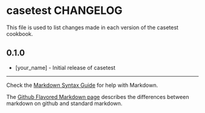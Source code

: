 # casetest CHANGELOG

This file is used to list changes made in each version of the casetest cookbook.

## 0.1.0
- [your_name] - Initial release of casetest

- - -
Check the [Markdown Syntax Guide](http://daringfireball.net/projects/markdown/syntax) for help with Markdown.

The [Github Flavored Markdown page](http://github.github.com/github-flavored-markdown/) describes the differences between markdown on github and standard markdown.
